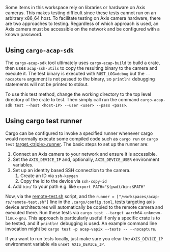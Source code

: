 Some items in this workspace rely on libraries or hardware on Axis cameras.
This makes testing difficult since these tests cannot run on an arbitrary x86_64 host.
To facilitate testing on Axis camera hardware, there are two approaches to testing.
Regardless of which approach is used, an Axis camera must be accessible on the network and be configured with a known password.

## Using `cargo-acap-sdk`
The `cargo-acap-sdk` tool ultimately uses `cargo-acap-build` to build a crate, then uses `acap-ssh-utils` to copy the resulting binary to the camera and execute it. The test binary is executed with `RUST_LOG=debug` but the `--nocapture` argument is not passed to the binary, so `println!` debugging statements will not be printed to stdout.

To use this test method, change the working directory to the top level directory of the crate to test. Then simply call run the command
`cargo-acap-sdk test --host <host-IP> --user <user> --pass <pass>`.

## Using cargo test runner
Cargo can be configured to invoke a specified runner whenever cargo would normally execute some compiled code such as `cargo run` or `cargo test` [target.\<triple\>.runner](https://doc.rust-lang.org/cargo/reference/config.html#targettriplerunner).
The basic steps to set up the runner are:
1. Connect an Axis camera to your network and ensure it is accessible.
2. Set the `AXIS_DEVICE_IP` and, optionally, `AXIS_DEVICE_USER` environment variables.
3. Set up an identity based SSH connection to the camera.
   1. Create an ID via `ssh-keygen`
   2. Copy the id to the device via `ssh-copy-id`
4. Add `bin/` to your path e.g. like `export PATH="$(pwd)/bin:$PATH"`

Now, via the [remote-test.sh](../bin/remote-test.sh) script, and the `runner = ["/workspaces/acap-rs/remote-test.sh"]` line in the `.cargo/config.toml`, tests targeting axis device architectures will automatically be copied to the remote camera and executed there.
Run these tests via `cargo test --target aarch64-unknown-linux-gnu`.
This approach is particularly useful if only a specific crate is to be tested, and if `println!` debugging is used.
An example command line invocation might be `cargo test -p acap-vapix --tests -- --nocapture`.

If you want to run tests locally, just make sure you clear the `AXIS_DEVICE_IP` environment variable via `unset AXIS_DEVICE_IP`.
